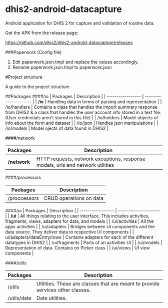 # dhis2-android-datacapture
Android application for DHIS 2 for capture and validation of routine data.

Get the APK from the release page:

https://github.com/dhis2/dhis2-android-datacapture/releases

###Paperwork (Config file)
1. Edit paperwork.json.tmpl and replace the values accordingly.
2. Rename paperwork.json.tmpl to paperwork.json

#Project structure

A guide to the project structure

##Packages
####/io
| Packages 			| Description 			|
| ----------------- | --------------------- |
| **/io**  				| Handling data in terms of parsing and representation |
| /io/handlers 	| Contains a class that handles the import summary response from DHIS2 & a class that handles the user account info stored in a text file. (User credentials aren't stored in this file) |
| /io/holders 		| Model objects of info about the form and dataset |
| /io/json 			| Handles json manipulations |
| /io/models 		| Model ojects of data found in DHIS2 |

####/network

| Packages 			| Description 			|
| ----------------- | --------------------- |
| **/network**			| HTTP requests, network exceptions, response models, urls and network utilities |

####/processors

| Packages 			| Description 			|
| ----------------- | --------------------- |
| /proccessors		| CRUD operations on data |

####/ui
| Packages 			| Description 			|
| ----------------- | --------------------- |
| **/ui** 				| All things relating to the user interface. This includes activities, fragments, views, adapters for data, and models |
| /ui/activities	| All the apps activities	|
| /ui/adapters 		| Bridges between UI components and the data source. They deliver data to respective UI components |
| ui/adapters/dataEntry/rows | Contains adapters for each of the different datatypes in DHIS2 |
| /ui/fragments 	| Parts of an activities UI |
| /ui/models		| Representation of data. Contains on Picker class |
| /ui/views			| UI view components |

####/utils

| Packages 			| Description 			|
| ----------------- | --------------------- |
| /utils 			| Utilities. These are classes that are meant to provide services other classes. |
| /utils/date 		| Date utilities.		|
